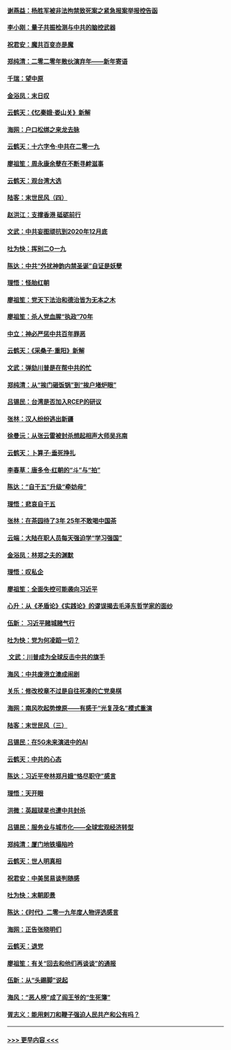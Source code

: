 #### [谢燕益：杨胜军被非法拘禁致死案之紧急报案举报控告函](../pages/nsc993/n11756134.md?t=12310844) 
#### [李小刚：量子共振检测与中共的脑控武器](../pages/nsc993/n11754518.md?t=12310844) 
#### [祝君安：魔共百变亦是魔](../pages/nsc993/n11754469.md?t=12310844) 
#### [郑纯清：二零二零年散伙演弃年——新年寄语](../pages/nsc993/n11754195.md?t=12310844) 
#### [千瑞：望中原](../pages/nsc993/n11754159.md?t=12310844) 
#### [金浴凤：末日叹](../pages/nsc993/n11752359.md?t=12310844) 
#### [云鹤天：《忆秦娥‧娄山关》新解](../pages/nsc993/n11752348.md?t=12310844) 
#### [海网：户口松绑之来龙去脉](../pages/nsc993/n11752328.md?t=12310844) 
#### [云鹤天：十六字令‧中共在二零一九](../pages/nsc993/n11752305.md?t=12310844) 
#### [廖祖笙：周永康余孽在不断寻衅滋事](../pages/nsc993/n11751013.md?t=12310844) 
#### [云鹤天：观台湾大选](../pages/nsc993/n11751007.md?t=12310844) 
#### [陆客：末世民风（四）](../pages/nsc993/n11749203.md?t=12310844) 
#### [赵洪江：支撑香港 砥砺前行](../pages/nsc993/n11748482.md?t=12310844) 
#### [文武：中共妄图顽抗到2020年12月底](../pages/nsc993/n11748446.md?t=12310844) 
#### [吐为快：挥别二O一九](../pages/nsc993/n11748411.md?t=12310844) 
#### [陈达：中共“外扰神韵内禁圣诞”自证是妖孽](../pages/nsc993/n11748226.md?t=12310844) 
#### [理悟：怪胎红朝](../pages/nsc993/n11748206.md?t=12310844) 
#### [廖祖笙：党天下法治和德治皆为无本之木](../pages/nsc993/n11748135.md?t=12310844) 
#### [廖祖笙：杀人党血腥“执政”70年](../pages/nsc993/n11745144.md?t=12310844) 
#### [中立：神必严惩中共百年罪恶](../pages/nsc993/n11744970.md?t=12310844) 
#### [云鹤天：《采桑子‧重阳》新解](../pages/nsc993/n11744948.md?t=12310844) 
#### [文武：弹劾川普是在帮中共的忙](../pages/nsc993/n11744758.md?t=12310844) 
#### [郑纯清：从“挨门砸饭锅”到“挨户堵炉眼”](../pages/nsc993/n11744745.md?t=12310844) 
#### [吕锡民：台湾是否加入RCEP的研议](../pages/nsc993/n11744701.md?t=12310844) 
#### [张林：汉人纷纷逃出新疆](../pages/nsc993/n11743530.md?t=12310844) 
#### [徐曼沅：从张云雷被封杀想起相声大师吴兆南](../pages/nsc993/n11741816.md?t=12310844) 
#### [云鹤天：卜算子‧垂死挣扎](../pages/nsc993/n11739956.md?t=12310844) 
#### [李春草：唐多令‧红朝的“斗”与“拍”](../pages/nsc993/n11739830.md?t=12310844) 
#### [陈达：“自干五”升级“牵妨母”](../pages/nsc993/n11739724.md?t=12310844) 
#### [理悟：悲哀自干五](../pages/nsc993/n11739547.md?t=12310844) 
#### [张林：在茶园待了3年 25年不敢喝中国茶](../pages/nsc993/n11739240.md?t=12310844) 
#### [云端：大陆在职人员每天强迫学“学习强国”](../pages/nsc993/n11738735.md?t=12310844) 
#### [金浴凤：林郑之夫的渊默](../pages/nsc993/n11737735.md?t=12310844) 
#### [理悟：叹私企](../pages/nsc993/n11737715.md?t=12310844) 
#### [廖祖笙：全面失控可能袭向习近平](../pages/nsc993/n11737704.md?t=12310844) 
#### [心升：从《矛盾论》《实践论》的谬误揭去毛泽东哲学家的面纱](../pages/nsc993/n11736962.md?t=12310844) 
#### [伍新： 习近平赌城赌气行](../pages/nsc993/n11736929.md?t=12310844) 
#### [吐为快：党为何凌蹈一切？](../pages/nsc993/n11736915.md?t=12310844) 
#### [ 文武：川普成为全球反击中共的旗手](../pages/nsc993/n11736882.md?t=12310844) 
#### [海风：中共废港立澳成闹剧](../pages/nsc993/n11735857.md?t=12310844) 
#### [关乐：修改校章不过是自往死凑的亡党臭棋](../pages/nsc993/n11735097.md?t=12310844) 
#### [海网：南风吹起势燎原——有感于“光复茂名”模式重演](../pages/nsc993/n11732308.md?t=12310844) 
#### [陆客：末世民风（三）](../pages/nsc993/n11732211.md?t=12310844) 
#### [吕锡民：在5G未来演进中的AI](../pages/nsc993/n11730010.md?t=12310844) 
#### [云鹤天：中共的心态](../pages/nsc993/n11729906.md?t=12310844) 
#### [陈达：习近平夸林郑月娥“恪尽职守”感言](../pages/nsc993/n11729881.md?t=12310844) 
#### [理悟：天开眼](../pages/nsc993/n11729699.md?t=12310844) 
#### [洪微：英超球星也遭中共封杀](../pages/nsc993/n11727243.md?t=12310844) 
#### [吕锡民：服务业与城市化——全球宏观经济转型](../pages/nsc993/n11725845.md?t=12310844) 
#### [郑纯清：厦门地铁塌陷吟](../pages/nsc993/n11725813.md?t=12310844) 
#### [云鹤天：世人明真相](../pages/nsc993/n11725621.md?t=12310844) 
#### [祝君安：中美贸易谈判随感](../pages/nsc993/n11725609.md?t=12310844) 
#### [吐为快：末朝即景](../pages/nsc993/n11723365.md?t=12310844) 
#### [陈达：《时代》二零一九年度人物评选感言](../pages/nsc993/n11723337.md?t=12310844) 
#### [海网：正告张晓明们](../pages/nsc993/n11723228.md?t=12310844) 
#### [云鹤天：退党](../pages/nsc993/n11723056.md?t=12310844) 
#### [廖祖笙：有关“回去和他们再谈谈”的通报](../pages/nsc993/n11722442.md?t=12310844) 
#### [伍新：从“头踢脚”说起](../pages/nsc993/n11722429.md?t=12310844) 
#### [海风：“恶人榜”成了阎王爷的“生死簿”](../pages/nsc993/n11722272.md?t=12310844) 
#### [胥志义：能用剌刀和鞭子强迫人民共产和公有吗？](../pages/nsc993/n11720569.md?t=12310844) 

----
#### [ >>> 更早内容 <<< ](../indexes/nsc993-earlier.md)
